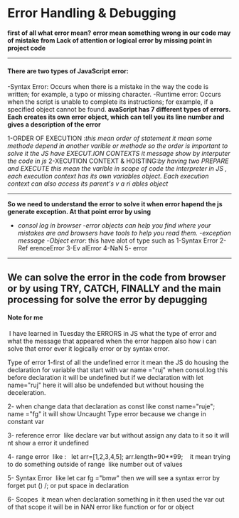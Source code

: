 # Error Handling & Debugging
**first of all what error mean?**
**error mean something wrong in our code may of mistake from Lack of attention or logical error by missing point in project code**

--------------------------------------------------------------------------
#### There are two types of JavaScript error:

-Syntax Error: Occurs when there is a mistake in the way the code is written; for example, a typo or missing character.
-Runtime error: Occurs when the script is unable to complete its instructions; for example, if a specified object cannot be found.
**avaScript has 7 different types of errors. Each creates its own error object, which can tell you its line number and gives a description of the error**

1-ORDER OF EXECUTION :*this mean order of statement it mean some methode depend in another varible or methode so the order is important to solve it the JS have EXECUT.ION CONTEXTS it message show by interputer the code in js*
2-XECUTION CONTEXT & HOISTING:*by having two PREPARE and EXECUTE this mean the varible in scope of code the interpreter in JS , each execution context has its own variables object.  Each execution context can also access its parent's v a ri ables object*

---------------------------------------------------------------------------
**So we need to understand the error to solve it  when error hapend the js  generate exception. At that point error by using**
- *consol log in browser*
-*error objects can help you find where your mistakes are and browsers have tools to help you read them.*
-*exception message*
-*Object error*: this have alot of type such as 
1-Syntax Error 
2-Ref erenceError 
3-Ev alError 
4-NaN
5- error
-------------------------------------------------------------------------------------
**We can solve the error in the code from browser or by using TRY, CATCH, FINALLY and the main processing for solve the error by depugging**
-----------------------------------------------------------------------------------------------
#### Note for me 
 I have learned in Tuesday the ERRORS in JS what the type of error and what the message that appeared when the error happen also how i can solve that error ever it logically error or by syntax error.

Type of error
1-first of all the undefined error it mean the JS do housing the declaration for variable that start with var name ="ruj" when consol.log this before declaration it will be undefined
but if we declaration with let name="ruj" here it will also be undefended but without housing the deceleration.

2- when change data that declaration as const like const name="ruje"; name ="fg" it will show Uncaught Type error because we change in constant var

3- reference error  like declare var but without assign any data to it so it will nt show a error it undefined


4- range error  like :   let arr=[1,2,3,4,5]; arr.length=90**99;    it mean trying to do something outside of range  like number out of values


5- Syntax Error  like let car fg ="bmw" then we will see a syntax error by forget put () /; or put space in declaration 

6- Scopes  it mean when declaration something in it then used the var out of that scope it will be in NAN error like function or for or object 